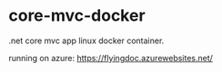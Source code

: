 # core-mvc-docker
.net core mvc app linux docker container.

running on azure: https://flyingdoc.azurewebsites.net/

